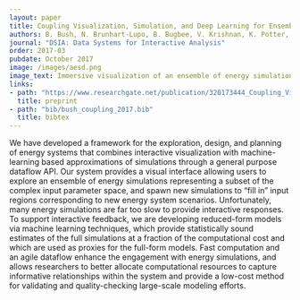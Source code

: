 ```yaml
---
layout: paper
title: Coupling Visualization, Simulation, and Deep Learning for Ensemble Steering of Complex Energy Models
authors: B. Bush, N. Brunhart-Lupo, B. Bugbee, V. Krishnan, K. Potter, K. Gruchalla
journal: "DSIA: Data Systems for Interactive Analysis" 
order: 2017-03 
pubdate: October 2017
image: /images/aesd.png
image_text: Immersive visualization of an ensemble of energy simulations supports a campus renewable energy design study
links:
- path: "https://www.researchgate.net/publication/320173444_Coupling_Visualization_Simulation_and_Deep_Learning_for_Ensemble_Steering_of_Complex_Energy_Models"
  title: preprint
- path: "bib/bush_coupling_2017.bib"
  title: bibtex
---
```

We have developed a framework for the exploration, design, and planning of energy systems that combines interactive visualization with machine-learning based approximations of simulations through a general purpose dataflow API. Our system provides a visual interface allowing users to explore an ensemble of energy simulations representing a subset of the complex input parameter space, and spawn new simulations to “fill in” input regions corresponding to new energy system scenarios. Unfortunately, many energy simulations are far too slow to provide interactive responses. To support interactive feedback, we are developing reduced-form models via machine learning techniques, which provide statistically sound estimates of the full simulations at a fraction of the computational cost and which are used as proxies for the full-form models. Fast computation and an agile dataflow enhance the engagement with energy simulations, and allows researchers to better allocate computational resources to capture informative relationships within the system and provide a low-cost method for validating and quality-checking large-scale modeling efforts.
